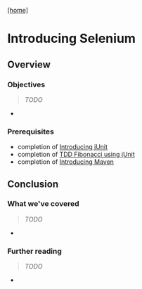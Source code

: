 [[home]](../README.md)

# Introducing Selenium


## Overview

### Objectives

> _TODO_

- 

### Prerequisites

- completion of [Introducing jUnit](../step-1-junit/README.md)
- completion of [TDD Fibonacci using jUnit](../step-2-tdd-fibonacci-junit/README.md)
- completion of [Introducing Maven](../step-3-maven-fibonacci/README.md)



## Conclusion

### What we've covered

> _TODO_

- 

### Further reading

> _TODO_

- 
